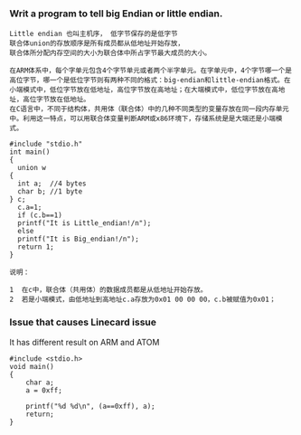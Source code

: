 ### Writ a program to tell big Endian or little endian.
```
Little endian 也叫主机序， 低字节保存的是低字节 
联合体union的存放顺序是所有成员都从低地址开始存放， 
联合体所分配内存空间的大小为联合体中所占字节最大成员的大小。 

在ARM体系中，每个字单元包含4个字节单元或者两个半字单元。在字单元中，4个字节哪一个是高位字节，哪一个是低位字节则有两种不同的格式：big-endian和little-endian格式。在小端模式中，低位字节放在低地址，高位字节放在高地址；在大端模式中，低位字节放在高地址，高位字节放在低地址。 
在C语言中，不同于结构体，共用体（联合体）中的几种不同类型的变量存放在同一段内存单元中。利用这一特点，可以用联合体变量判断ARM或x86环境下，存储系统是是大端还是小端模式。 

#include "stdio.h" 
int main() 
{ 
  union w 
{ 
  int a;  //4 bytes 
  char b; //1 byte 
} c; 
  c.a=1; 
  if (c.b==1) 
  printf("It is Little_endian!/n");
  else 
  printf("It is Big_endian!/n"); 
  return 1; 
} 

说明： 

1  在c中，联合体（共用体）的数据成员都是从低地址开始存放。 
2  若是小端模式，由低地址到高地址c.a存放为0x01 00 00 00，c.b被赋值为0x01；
```
### Issue that causes Linecard issue
It has different result on ARM and ATOM  
```
#include <stdio.h>
void main()
{
    char a;
    a = 0xff;

    printf("%d %d\n", (a==0xff), a);
    return;
}
```
